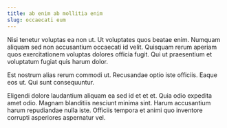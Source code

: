 ```yaml
---
title: ab enim ab mollitia enim
slug: occaecati eum
---
```


Nisi tenetur voluptas ea non ut. Ut voluptates quos beatae enim. Numquam aliquam sed non accusantium occaecati id velit. Quisquam rerum aperiam quos exercitationem voluptas dolores officia fugit. Qui ut praesentium et voluptatum fugiat quis harum dolor.

Est nostrum alias rerum commodi ut. Recusandae optio iste officiis. Eaque eos ut. Qui sunt consequuntur.

Eligendi dolore laudantium aliquam ea sed id et et et. Quia odio expedita amet odio. Magnam blanditiis nesciunt minima sint. Harum accusantium harum repudiandae nulla iste. Officiis tempora et animi quo inventore corrupti asperiores aspernatur vel.
